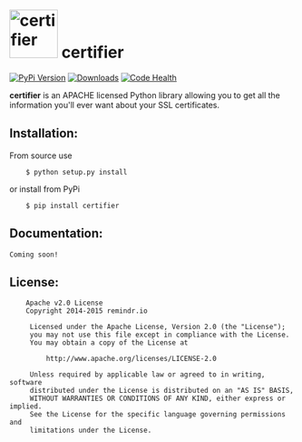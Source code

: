 <h1><img src="https://raw.githubusercontent.com/remindr/certifier/master/doc/certifier.png" height=85 alt="certifier" title="certifier"> certifier</h1>

[![PyPi Version](http://img.shields.io/pypi/v/certifier.svg)](https://pypi.python.org/pypi/certifier/)   [![Downloads](http://img.shields.io/pypi/dm/certifier.svg)](https://pypi.python.org/pypi/certifier/)
[![Code Health](https://landscape.io/github/mrsmn/certifier/master/landscape.svg)](https://landscape.io/github/mrsmn/certifier/master)

**certifier** is an APACHE licensed Python library allowing you to get all the information you'll ever want about your SSL certificates.

## Installation:

From source use

		$ python setup.py install

or install from PyPi

		$ pip install certifier
		
## Documentation:

```
Coming soon!
```

## License:

```
	Apache v2.0 License
	Copyright 2014-2015 remindr.io

	 Licensed under the Apache License, Version 2.0 (the "License");
	 you may not use this file except in compliance with the License.
	 You may obtain a copy of the License at

		 http://www.apache.org/licenses/LICENSE-2.0

	 Unless required by applicable law or agreed to in writing, software
	 distributed under the License is distributed on an "AS IS" BASIS,
	 WITHOUT WARRANTIES OR CONDITIONS OF ANY KIND, either express or implied.
	 See the License for the specific language governing permissions and
	 limitations under the License.

```